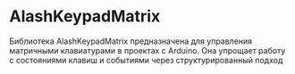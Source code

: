 # AlashKeypadMatrix
Библиотека AlashKeypadMatrix предназначена для управления матричными клавиатурами в проектах с Arduino. Она упрощает работу с состояниями клавиш и событиями через структурированный подход
